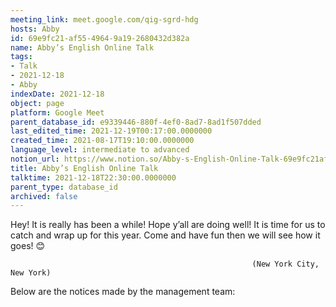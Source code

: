 ```yaml
---
meeting_link: meet.google.com/qig-sgrd-hdg
hosts: Abby
id: 69e9fc21-af55-4964-9a19-2680432d382a
name: Abby’s English Online Talk
tags:
- Talk
- 2021-12-18
- Abby
indexDate: 2021-12-18
object: page
platform: Google Meet
parent_database_id: e9339446-880f-4ef0-8ad7-8ad1f507dded
last_edited_time: 2021-12-19T00:17:00.0000000
created_time: 2021-08-17T19:10:00.0000000
language_level: intermediate to advanced
notion_url: https://www.notion.so/Abby-s-English-Online-Talk-69e9fc21af5549649a192680432d382a
title: Abby’s English Online Talk
talktime: 2021-12-18T22:30:00.0000000
parent_type: database_id
archived: false
---
```


Hey! It is really has been a while! Hope y’all are doing well! It is time for us to catch and wrap up for this year. Come and have fun then we will see how it goes! 😊



                                                          (New York City, New York)



Below are the notices made by the management team:


